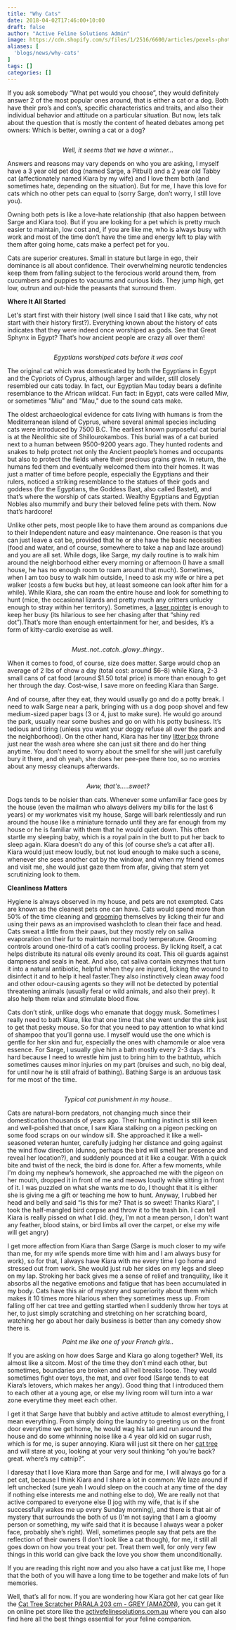 ```yaml
---
title: "Why Cats"
date: 2018-04-02T17:46:00+10:00
draft: false
author: "Active Feline Solutions Admin"
image: https://cdn.shopify.com/s/files/1/2516/6600/articles/pexels-photo-171227.jpeg?v=1522655263
aliases: [
  'blogs/news/why-cats'
]
tags: []
categories: []
---
```


<p><span>If you ask somebody “What pet would you choose”, they would definitely answer 2 of the most popular ones around, that is either a cat or a dog. Both have their pro’s and con’s, specific characteristics and traits, and also their individual behavior and attitude on a particular situation. But now, lets talk about the question that is mostly the content of heated debates among pet owners: Which is better, owning a cat or a dog?</span></p> <p> <img src="//cdn.shopify.com/s/files/1/2516/6600/files/image002_5169b495-c8ed-4dbd-8588-ed11cd8f3ef7_large.jpg?v=1522655324" alt="" style="display: block; margin-left: auto; margin-right: auto;"></p> <p style="text-align: center;"><em>Well, it seems that we have a winner…</em></p> <p><span>Answers and reasons may vary depends on who you are asking, I myself have a 3 year old pet dog (named Sarge, a Pitbull) and a 2 year old Tabby cat (affectionately named Kiara by my wife) and I love them both (and sometimes hate, depending on the situation). But for me, I have this love for cats which no other pets can equal to (sorry Sarge, don’t worry, I still love you).</span></p> <p><span>Owning both pets is like a love-hate relationship (that also happen between Sarge and Kiara too). But if you are looking for a pet which is pretty much easier to maintain, low cost and, if you are like me, who is always busy with work and most of the time don’t have the time and energy left to play with them after going home, cats make a perfect pet for you.</span></p> <p>Cats<span> are superior creatures. Small in stature but large in ego, their dominance is all about confidence. Their overwhelming neurotic tendencies keep them from falling subject to the ferocious world around them, from cucumbers and puppies to vacuums and curious kids. They jump high, get low, outrun and out-hide the peasants that surround them.</span></p> <p><span> </span></p> <p><span> </span></p> <p><span><strong>Where It All Started</strong></span></p> <p><span>Let's start first with their history (well since I said that I like cats, why not start with their history first?). Everything known about the history of cats indicates that they were indeed once worshiped as gods. See that Great Sphynx in Egypt? That’s how ancient people are crazy all over them!</span></p> <p> <img src="//cdn.shopify.com/s/files/1/2516/6600/files/image004_9c7c2eaa-2a80-4070-8258-1b6c882df06c_large.jpg?v=1522655365" alt="" style="display: block; margin-left: auto; margin-right: auto;"></p> <p style="text-align: center;"><em>Egyptians worshiped cats before it was cool</em></p> <p><span>The original cat which was domesticated by both the Egyptians in Egypt and the Cypriots of Cyprus, although larger and wilder, still closely resembled our cats today. In fact, our Egyptian Mau today bears a definite resemblance to the African wildcat. Fun fact: in Egypt, cats were called Miw, or sometimes "Miu" and "Mau," due to the sound cats make.</span></p> <p><span>The oldest archaeological evidence for cats living with humans is from the Mediterranean island of Cyprus, where several animal species including cats were introduced by 7500 B.C. The earliest known purposeful cat burial is at the Neolithic site of Shillourokambos. This burial was of a cat buried next to a human between 9500-9200 years ago. They hunted rodents and snakes to help protect not only the Ancient people’s homes and occupants but also to protect the fields where their precious grains grew. In return, the humans fed them and eventually welcomed them into their homes. It was just a matter of time before people, especially the Egyptians and their rulers, noticed a striking resemblance to the statues of their gods and goddess (for the Egyptians, the Goddess Bast, also called Bastet), and that’s where the worship of cats started. Wealthy Egyptians and Egyptian Nobles also mummify and bury their beloved feline pets with them. Now that’s hardcore!</span></p> <p><span> </span></p> <p>Unlike other pets, most people like to have them around as companions due to their Independent nature and easy maintenance. One reason is that you can just leave a cat be, provided that he or she have the basic necessities (food and water, and of course, somewhere to take a nap and laze around) and you are all set. While dogs, like Sarge, my daily routine is to walk him around the neighborhood either every morning or afternoon (I have a small house, he has no enough room to roam around that much). Sometimes, when I am too busy to walk him outside, I need to ask my wife or hire a pet walker (costs a few bucks but hey, at least someone can look after him for a while). While Kiara, she can roam the entire house and look for something to hunt (mice, the occasional lizards and pretty much any critters unlucky enough to stray within her territory). Sometimes, a <a href="https://amzn.to/2MVLTsB" target="_blank" title="cat with laser pointer" rel="noopener noreferrer">laser pointer</a> is enough to keep her busy (its hilarious to see her chasing after that “shiny red dot”).That’s more than enough entertainment for her, and besides, it’s a form of kitty-cardio exercise as well. </p> <p><em><img src="//cdn.shopify.com/s/files/1/2516/6600/files/image006_00a54dfa-b765-469d-aade-e6a2eb244b54_large.jpg?v=1522655408" alt="" style="display: block; margin-left: auto; margin-right: auto;"></em></p> <p style="text-align: center;"><em>Must..not..catch..glowy..thingy..</em></p> <p><span>When it comes to food, of course, size does matter. Sarge would chop an average of 2 lbs of chow a day (total cost: around $6–8) while Kiara, 2-3 small cans of cat food (around $1.50 total price) is more than enough to get her through the day. Cost-wise, I save more on feeding Kiara than Sarge.</span></p> <p><span>And of course, after they eat, they would usually go and do a potty break. I need to walk Sarge near a park, bringing with us a dog poop shovel and few medium-sized paper bags (3 or 4, just to make sure). He would go around the park, usually near some bushes and go on with his potty business. It’s tedious and tiring (unless you want your doggy refuse all over the park and the neighborhood). On the other hand, Kiara has her tiny </span><a href="https://amzn.to/2KAR5W1" target="_blank" title="cat litter box" rel="noopener noreferrer">litter box</a><span> throne just near the wash area where she can just sit there and do her thing anytime. You don’t need to worry about the smell for she will just carefully bury it there, and oh yeah, she does her pee-pee there too, so no worries about any messy cleanups afterwards.</span></p> <p><em><img src="//cdn.shopify.com/s/files/1/2516/6600/files/image008_6b4073e6-14c1-47b1-a337-c158ccf8ca2e_large.jpg?v=1522655442" alt="" style="display: block; margin-left: auto; margin-right: auto;"></em></p> <p style="text-align: center;"><em>Aww, that's…..sweet?</em></p> <p><span>Dogs tends to be noisier than cats. Whenever some unfamiliar face goes by the house (even the mailman who always delivers my bills for the last 6 years) or my workmates visit my house, Sarge will bark relentlessly and run around the house like a miniature tornado until they are far enough from my house or he is familiar with them that he would quiet down. This often startle my sleeping baby, which is a royal pain in the butt to put her back to sleep again. Kiara doesn’t do any of this (of course she’s a cat after all). Kiara would just meow loudly, but not loud enough to make such a scene, whenever she sees another cat by the window, and when my friend comes and visit me, she would just gaze them from afar, giving that stern yet scrutinizing look to them. </span></p> <p><span><strong>Cleanliness Matters</strong></span></p> <p><span>Hygiene is always observed in my house, and pets are not exempted. Cats are known as the cleanest pets one can have. Cats would spend more than 50% of the time cleaning and</span> <a href="https://activefelinesolutions.com.au/blogs/news/cat-care-and-grooming" title="cat care and grooming">grooming</a><span> themselves by licking their fur and using their paws as an improvised washcloth to clean their face and head. Cats sweat a little from their paws, but they mostly rely on saliva evaporation on their fur to maintain normal body temperature. Grooming controls around one-third of a cat’s cooling process. By licking itself, a cat helps distribute its natural oils evenly around its coat. This oil guards against dampness and seals in heat. And also, cat saliva contain enzymes that turn it into a natural antibiotic, helpful when they are injured, licking the wound to disinfect it and to help it heal faster.They also instinctively clean away food and other odour-causing agents so they will not be detected by potential threatening animals (usually feral or wild animals, and also their prey). It also help them relax and stimulate blood flow.</span></p> <p><span>Cats don’t stink, unlike dogs who emanate that doggy musk. Sometimes I really need to bath Kiara, like that one time that she went under the sink just to get that pesky mouse. So for that you need to pay attention to what kind of </span>shampoo<span> that you’ll gonna use. I myself would use the one which is gentle for her skin and fur, especially the ones with chamomile or aloe vera essence. For Sarge, I usually give him a bath mostly every 2-3 days. It's hard because I need to wrestle him just to bring him to the bathtub, which sometimes causes minor injuries on my part (bruises and such, no big deal, for until now he is still afraid of bathing). Bathing Sarge is an arduous task for me most of the time.</span></p> <p><em><img src="//cdn.shopify.com/s/files/1/2516/6600/files/image010_bd874ff3-3422-4560-ac83-927b130caa54_large.jpg?v=1522655478" alt="" style="display: block; margin-left: auto; margin-right: auto;"></em></p> <p style="text-align: center;"><em>Typical cat punishment in my house..</em></p> <p><span>Cats are natural-born predators, not changing much since their domestication thousands of years ago. Their hunting instinct is still keen and well-polished that once, I saw Kiara stalking on a pigeon pecking on some food scraps on our window sill. She approached it like a well-seasoned veteran hunter, carefully judging her distance and going against the wind flow direction (dunno, perhaps the bird will smell her presence and reveal her location?), and suddenly pounced at it like a cougar. With a quick bite and twist of the neck, the bird is done for. After a few moments, while I'm doing my nephew’s homework, she approached me with the pigeon on her mouth, dropped it in front of me and meows loudly while sitting in front of it. I was puzzled on what she wants me to do, I thought that it is either she is giving me a gift or teaching me how to hunt. Anyway, I rubbed her head and belly and said “Is this for me? That is so sweet! Thanks Kiara”, I took the half-mangled bird corpse and throw it to the trash bin. I can tell Kiara is really pissed on what I did. (hey, I'm not a mean person, I don't want any feather, blood stains, or bird limbs all over the carpet, or else my wife will get angry) </span></p> <p><span>I get more affection from Kiara than Sarge (Sarge is much closer to my wife than me, for my wife spends more time with him and I am always busy for work), so for that, I always have Kiara with me every time I go home and stressed out from work. She would just rub her sides on my legs and sleep on my lap. Stroking her back gives me a sense of relief and tranquility, like it absorbs all the negative emotions and fatigue that has been accumulated in my body. Cats have this air of mystery and superiority about them which makes it 10 times more hilarious when they sometimes mess up. From falling off her </span>cat tree<span> and getting startled when I suddenly throw her </span>toys at her, to just simply scratching and stretching on her scratching board<span>, watching her go about her daily business is better than any comedy show there is.</span></p> <p style="text-align: center;"><em><img src="//cdn.shopify.com/s/files/1/2516/6600/files/image012_4a8c68f3-1e7c-4fc7-9e5b-4b3da535e2ee_large.jpg?v=1522655512" alt="" style="display: block; margin-left: auto; margin-right: auto;">Paint me like one of your French girls..</em></p> <p><span>If you are asking on how does Sarge and Kiara go along together? Well, its almost like a sitcom. Most of the time they don’t mind each other, but sometimes, boundaries are broken and all hell breaks loose. They would sometimes fight over </span>toys, the mat<span>, and over food (Sarge tends to eat Kiara’s letovers, which makes her angy). Good thing that I introduced them to each other at a young age, or else my living room will turn into a war zone everytime they meet each other. </span></p> <p><span>I get it that Sarge have that bubbly and active attitude to almost everything, I mean everything. From simply doing the laundry to greeting us on the front door everytime we get home, he would wag his tail and run around the house and do some whinning noise like a 4 year old kid on sugar rush, which is for me, is super annoying. Kiara will just sit there on her </span><a href="https://amzn.to/2MTVgsw" target="_blank" title="Cat Tree" rel="noopener noreferrer">cat tree</a><span> and will stare at you, looking at your very soul thinking “oh you’re back? great. where’s my catnip?”.</span></p> <p><span>I daresay that I love Kiara more than Sarge and for me, I will always go for a pet cat, because I think Kiara and I share a lot in common: We laze around if left unchecked (sure yeah I would sleep on the couch at any time of the day if nothing else interests me and nothing else to do), We are really not that active compared to everyone else (I jog with my wife, that is if she successfully wakes me up every Sunday morning), and there is that air of mystery that surrounds the both of us (I'm not saying that I am a gloomy person or something, my wife said that it is because I always wear a poker face, probably she’s right). Well, sometimes people say that pets are the reflection of their owners (I don’t look like a cat though), for me, it still all goes down on how you treat your pet. Treat them well, for only very few things in this world can give back the love you show them unconditionally.</span></p> <p><span>If you are reading this right now and you also have a cat just like me, I hope that the both of you will have a long time to be together and make lots of fun memories.</span></p> <p>Well, that’s all for now. If you are wondering how Kiara got her cat gear like the <a href="https://amzn.to/2MTVgsw" target="_blank" title="cat tree" rel="noopener noreferrer">Cat Tree Scratcher PARALA 203 cm - GREY (AMAZON)</a>, you can get it on online pet store like the <a href="https://activefelinesolutions.com.au/">activefelinesolutions.com.au</a> where you can also find here all the best things essential for your feline companion.</p> <style type="text/css"><!-- td {border: 1px solid #ccc;}br {mso-data-placement:same-cell;} --></style><style type="text/css"><!-- td {border: 1px solid #ccc;}br {mso-data-placement:same-cell;} --></style>
